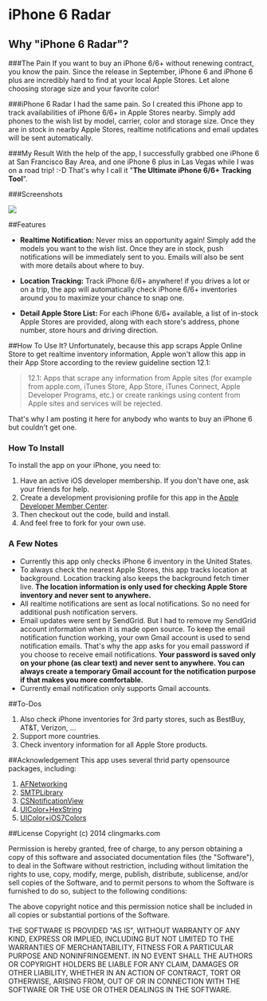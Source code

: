 # iPhone 6 Radar
## Why "iPhone 6 Radar"?
###The Pain
If you want to buy an iPhone 6/6+ without renewing contract, you know the pain. Since the release in September, iPhone 6 and iPhone 6 plus are incredibly hard to find at your local Apple Stores. Let alone choosing storage size and your favorite color!

###iPhone 6 Radar
I had the same pain. So I created this iPhone app to track availabilities of iPhone 6/6+ in Apple Stores nearby. Simply add phones to the wish list by model, carrier, color and storage size. Once they are in stock in nearby Apple Stores, realtime notifications and email updates will be sent automatically. 

###My Result
With the help of the app, I successfully grabbed one iPhone 6 at San Francisco Bay Area, and one iPhone 6 plus in Las Vegas while I was on a road trip! :-D That's why I call it "**The Ultimate iPhone 6/6+ Tracking Tool**".

###Screenshots

![](https://)

##Features

* **Realtime Notification:** Never miss an opportunity again! Simply add the models you want to the wish list. Once they are in stock, push notifications will be immediately sent to you. Emails will also be sent with more details about where to buy. 

* **Location Tracking:** Track iPhone 6/6+ anywhere! if you drives a lot or on a trip, the app will automatically check iPhone 6/6+ inventories around you to maximize your chance to snap one.

* **Detail Apple Store List:** For each iPhone 6/6+ available, a list of in-stock Apple Stores are provided, along with each store's address, phone number, store hours and driving direction. 

##How To Use It?
Unfortunately, because this app scraps Apple Online Store to get realtime inventory information, Apple won't allow this app in their App Store according to the review guideline section 12.1:

> 12.1: Apps that scrape any information from Apple sites (for example from apple.com, iTunes Store, App Store, iTunes Connect, Apple Developer Programs, etc.) or create rankings using content from Apple sites and services will be rejected.

That's why I am posting it here for anybody who wants to buy an iPhone 6 but couldn't get one. 

### How To Install
To install the app on your iPhone, you need to:

1. Have an active iOS developer membership. If you don't have one, ask your friends for help. 
2. Create a development provisioning profile for this app in the [Apple Developer Member Center](https://developer.apple.com/). 
3. Then checkout out the code, build and install. 
4. And feel free to fork for your own use.

### A Few Notes

* Currently this app only checks iPhone 6 inventory in the United States.
* To always check the nearest Apple Stores, this app tracks location at background. Location tracking also keeps the background fetch timer live. **The location information is only used for checking Apple Store inventory and never sent to anywhere.** 
* All realtime notifications are sent as local notifications. So no need for additional push notification servers. 
* Email updates were sent by SendGrid. But I had to remove my SendGrid account information when it is made open source. To keep the email notification function working, your own Gmail account is used to send notification emails. That's why the app asks for you email password if you choose to receive email notifications. **Your password is saved only on your phone (as clear text) and never sent to anywhere. You can always create a temporary Gmail account for the notification purpose if that makes you more comfortable.**
* Currently email notification only supports Gmail accounts.

##To-Dos
1. Also check iPhone inventories for 3rd party stores, such as BestBuy, AT&T, Verizon, ...
2. Support more countries.
3. Check inventory information for all Apple Store products.

##Acknowledgement
This app uses several thrid party opensource packages, including:

1. [AFNetworking]()
2. [SMTPLibrary]()
3. [CSNotificationView]()
4. [UIColor+HexString]()
5. [UIColor+iOS7Colors]()

##License
Copyright (c) 2014 clingmarks.com

Permission is hereby granted, free of charge, to any person obtaining a copy
of this software and associated documentation files (the "Software"), to deal
in the Software without restriction, including without limitation the rights
to use, copy, modify, merge, publish, distribute, sublicense, and/or sell
copies of the Software, and to permit persons to whom the Software is
furnished to do so, subject to the following conditions:

The above copyright notice and this permission notice shall be included in
all copies or substantial portions of the Software.

THE SOFTWARE IS PROVIDED "AS IS", WITHOUT WARRANTY OF ANY KIND, EXPRESS OR
IMPLIED, INCLUDING BUT NOT LIMITED TO THE WARRANTIES OF MERCHANTABILITY,
FITNESS FOR A PARTICULAR PURPOSE AND NONINFRINGEMENT. IN NO EVENT SHALL THE
AUTHORS OR COPYRIGHT HOLDERS BE LIABLE FOR ANY CLAIM, DAMAGES OR OTHER
LIABILITY, WHETHER IN AN ACTION OF CONTRACT, TORT OR OTHERWISE, ARISING FROM,
OUT OF OR IN CONNECTION WITH THE SOFTWARE OR THE USE OR OTHER DEALINGS IN
THE SOFTWARE.
